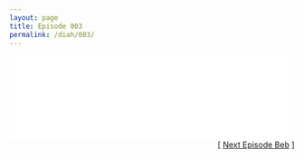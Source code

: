 ```yaml
---
layout: page
title: Episode 003
permalink: /diah/003/
---
```


<iframe allowfullscreen="true" frameborder="0" style="width:100%;" marginheight="0" marginwidth="0" mozallowfullscreen="true" scrolling="NO" src="//gdriveplayer.us/embed2.php?link=1rkdZ%252BH0ONmbwWILwhW0eg6GokBuLr8NB516rmN3E0QgTRtgd18DuGxqgBEdGKGUkuOO0wnlBozJEuX8ibZ%252BsDQdH8hyRNubON7Q%252FYQbiJxiy%252Bki%252Bg9ku0h%252FlLuueJ%252FQokk9PAvcGH5Jn9tuuUWz4tTDo5vQGkzqVS2NJC6nVKRMU1jmiKnLbGlJwJnKg6w3bMVKyGfmMv9%252BjVrGSJIAX5&amp;no_adult=yes" webkitallowfullscreen="true"></iframe>

<div align="right">[ <a href="/diah/004/">Next Episode Beb</a> ]</div>

